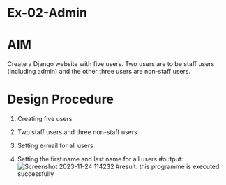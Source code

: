 # Ex-02-Admin

# AIM 
Create a Django website with five users. Two users are to be staff users (including admin) and the other three users are non-staff users.



# Design Procedure
1. Creating five users

2. Two staff users and three non-staff users

3. Setting e-mail for all users

4. Setting the first name and last name for all users
#output:
![Screenshot 2023-11-24 114232](https://github.com/amirtha5591/ODD2023-WT-Ex-02-Admin/assets/145742831/3e9562d1-8405-4b08-bd3e-ac3f10a80100)
#result:
this programme is executed successfully

